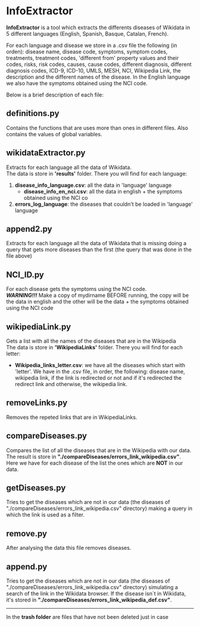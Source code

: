 InfoExtractor
=======

**InfoExtractor** is a tool which extracts the differents diseases of Wikidata in 5 different languages (English, Spanish, Basque, Catalan, French).  

For each language and disease we store in a .csv file the following (in orden): disease name, disease code, symptoms, symptom codes, treatments, treatment codes, 'different from' property values and their codes, risks, risk codes, causes, cause codes, different diagnosis, different diagnosis codes, ICD-9, ICD-10, UMLS, MESH, NCI, Wikipedia Link, the description and the different names of the disease.
In the English language we also have the symptoms obtained using the NCI code.

Below is a brief description of each file:

definitions.py
-----------
Contains the functions that are uses more than ones in different files. Also contains the values of global variables.


wikidataExtractor.py 
-----------
Extracts for each language all the data of Wikidata.  
The data is store in **'results'** folder. There you will find for each language:  
1. **disease_info_language.csv**: all the data in 'language' language
	- **disease_info_en_nci.csv**: all the data in english + the symptoms obtained using the NCI co
2. **errors_log_language**: the diseases that couldn't be loaded in 'language' language     


append2.py 
-----------
Extracts for each language all the data of Wikidata that is missing doing a query that gets more diseases than the first (the query that was done in the file above) 


NCI_ID.py
-----------
For each disease gets the symptoms using the NCI code.  
_**WARNING!!!**_ Make a copy of mydirname BEFORE running, the copy will be the data in english and the other will be the data + the symptoms obtained using the NCI code


wikipediaLink.py
-----------
Gets a list with all the names of the diseases that are in the Wikipedia  
The data is store in **'WikipediaLinks'** folder. There you will find for each letter:  
- **Wikipedia_links_letter.csv**: we have all the diseases which start with 'letter'. We have in the .csv file, in order, the following: disease name, wikipedia link, if the link is redirected or not and if it's redirected the redirect link and otherwise, the wikipedia link.
		
		
removeLinks.py
-----------
Removes the repeted links that are in WikipediaLinks.
	
		
compareDiseases.py
-----------
Compares the list of all the diseases that are in the Wikipedia with our data.
The result is store in **"./compareDiseases/errors_link_wikipedia.csv"**. Here we have for each disease of the list the ones which are **NOT** in our data.
	

getDiseases.py 
-----------
Tries to get the diseases which are not in our data (the diseases of "./compareDiseases/errors_link_wikipedia.csv" directory) making a query in which the link is used as a filter.


remove.py 
-----------
After analysing the data this file removes diseases.


append.py
-----------
Tries to get the diseases which are not in our data (the diseases of "./compareDiseases/errors_link_wikipedia.csv" directory) simulating a search of the link in the Wikidata browser. If the disease isn`t in Wikidata, it's stored in **"./compareDiseases/errors_link_wikipedia_def.csv"**.

---

In the **trash folder** are files that have not been deleted just in case
